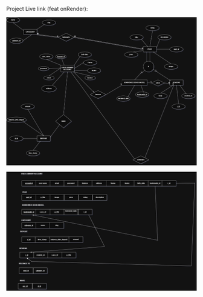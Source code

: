 Project Live link (feat onRender): 

![EER Diagram of the project](posts/media/uploads/EER.jpg)

![Relation Schema of the project](posts/media/uploads/relational_schema.jpg)

